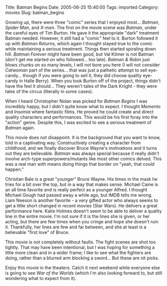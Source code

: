 Title: Batman Begins
Date: 2005-06-25 15:40:00
Tags: imported
Category: movies
Slug: batman_begins

Growing up, there were three "comic" series that I enjoyed most... <em>Batman</em>, <em>Spider Man</em>, and <em>X-men</em>.  The first on the movie scene was <em>Batman</em>, under the careful eyes of Tim Burton.  He gave it the appropriate "dark" treatment Batman needed.  However, it still had a "comic" feel to it.  Burton followed it up with <em>Batman Returns</em>, which again I thought stayed true to the comic while maintaining  a serious treatment.  Things then started spiraling down hill.  <em>Batman Forever</em> might have been good, but Val Kilmer is not Batman (don't get me started on who followed... too late).  <em>Batman & Robin</em> just blows chunks on so many levels, I will not bore you here (I will not consider <em>Catwoman</em> part of the series... that was just a pathetic attempt to sell eye-candy... though if you were going to sell it, they did choose quality eye-candy in Halle Berry).  When you took Burton off of the project, things didn't have the feel it should...  They weren't tales of the Dark Knight - they were tales of the circus (literally in some cases).

When I heard Christopher Nolan was picked for <em>Batman Begins</em> I was incredibly happy, but I didn't quite know what to expect.  I thought <em>Memento</em> and <em>Insomia</em> where fantastic films.  He proved he could create and direct quality characters and performances.  This would be his first foray into the "action" genre.  Despite this, I was excited to see a serious treatment of <em>Batman</em> again.

This movie does not disappoint.  It is the background that you want to know, told in a captivating way.  Constructively creating a character from childhood, and we finally discover Bruce Wayne's motivations and it turns out they are believable.  <em>Batman</em> was always special because it really didn't involve arch-type superpowers/mutants like most other comics delved.  This was a real man with means doing things that border on "yeah, that could happen."

Christian Bale is a great "younger" Bruce Wayne.  His times in the mask he tries for a bit over the top, but in a way that makes sense.  Michael Caine is an all time favorite and is really perfect as a younger Alfred.  I thought Michael Gough had passed away a while ago, but IMDB tells me wrong.  Liam Neeson is another favorite - a very gifted actor who always seems to get a little short changed in recent movies (Star Wars).  He delivers a great performance here.  Katie Holmes doesn't seem to be able to deliver a quality line in the entire movie.  I'm not sure if it is the lines she is given, or her acting, but there are few times when you cringe and hope she doesn't ruin it.  Thankfully, her lines are few and far between, and she at least is a believable "first love" of Bruce.

This movie is not completely without faults.  The fight scenes are shot too tightly.  That may have been intentional, but I was hoping for something a little more clean and in a wider frame; I like to see what the fighters are doing, rather than a blurred arm blocking a sword... But these are nit picks.

Enjoy this movie in the theaters.  Catch it next weekend while everyone else is going to see <em>War of the Worlds</em> (which I'm also looking forward to, but still wondering what to expect from it).
